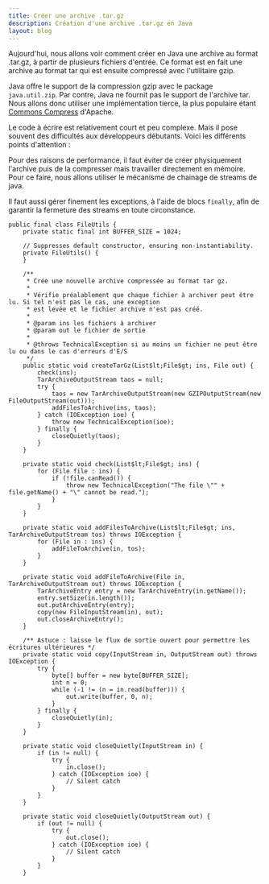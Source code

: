 ```yaml
---
title: Créer une archive .tar.gz
description: Création d'une archive .tar.gz en Java
layout: blog
---
```

Aujourd'hui, nous allons voir comment créer en Java une archive au format .tar.gz, à partir de
plusieurs fichiers d'entrée. Ce format est en fait une archive au format tar qui est ensuite
compressé avec l'utilitaire gzip.

Java offre le support de la compression gzip avec le package `java.util.zip`. Par contre, Java ne
fournit pas le support de l'archive tar. Nous allons donc utiliser une implémentation tierce, la
plus populaire étant [Commons Compress](http://commons.apache.org/compress/) d'Apache.

Le code à écrire est relativement court et peu complexe. Mais il pose souvent des difficultés aux
développeurs débutants. Voici les différents points d'attention :

Pour des raisons de performance, il faut éviter de créer physiquement l'archive puis de la
compresser mais travailler directement en mémoire. Pour ce faire, nous allons utiliser le mécanisme
de chainage de streams de java.

Il faut aussi gérer finement les exceptions, à l'aide de blocs `finally`, afin de garantir la
fermeture des streams en toute circonstance.

```
public final class FileUtils {
    private static final int BUFFER_SIZE = 1024;

    // Suppresses default constructor, ensuring non-instantiability.
    private FileUtils() {
    }

    /**
     * Crée une nouvelle archive compressée au format tar gz.
     *
     * Vérifie préalablement que chaque fichier à archiver peut être lu. Si tel n'est pas le cas, une exception
     * est levée et le fichier archive n'est pas créé.
     *
     * @param ins les fichiers à archiver
     * @param out le fichier de sortie
     *
     * @throws TechnicalException si au moins un fichier ne peut être lu ou dans le cas d'erreurs d'E/S
     */
    public static void createTarGz(List$lt;File$gt; ins, File out) {
        check(ins);
        TarArchiveOutputStream taos = null;
        try {
            taos = new TarArchiveOutputStream(new GZIPOutputStream(new FileOutputStream(out)));
            addFilesToArchive(ins, taos);
        } catch (IOException ioe) {
            throw new TechnicalException(ioe);
        } finally {
            closeQuietly(taos);
        }
    }

    private static void check(List$lt;File$gt; ins) {
        for (File file : ins) {
            if (!file.canRead()) {
                throw new TechnicalException("The file \"" + file.getName() + "\" cannot be read.");
            }
        }
    }

    private static void addFilesToArchive(List$lt;File$gt; ins, TarArchiveOutputStream tos) throws IOException {
        for (File in : ins) {
            addFileToArchive(in, tos);
        }
    }

    private static void addFileToArchive(File in, TarArchiveOutputStream out) throws IOException {
        TarArchiveEntry entry = new TarArchiveEntry(in.getName());
        entry.setSize(in.length());
        out.putArchiveEntry(entry);
        copy(new FileInputStream(in), out);
        out.closeArchiveEntry();
    }

    /** Astuce : laisse le flux de sortie ouvert pour permettre les écritures ultérieures */
    private static void copy(InputStream in, OutputStream out) throws IOException {
        try {
            byte[] buffer = new byte[BUFFER_SIZE];
            int n = 0;
            while (-1 != (n = in.read(buffer))) {
                out.write(buffer, 0, n);
            }
        } finally {
            closeQuietly(in);
        }
    }

    private static void closeQuietly(InputStream in) {
        if (in != null) {
            try {
                in.close();
            } catch (IOException ioe) {
                // Silent catch
            }
        }
    }

    private static void closeQuietly(OutputStream out) {
        if (out != null) {
            try {
                out.close();
            } catch (IOException ioe) {
                // Silent catch
            }
        }
    }
```
